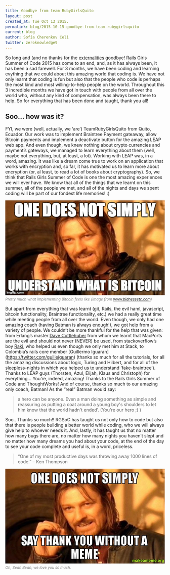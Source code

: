 ```yaml
---
title: Goodbye from team RubyGirlsQuito
layout: post
created_at: Tue Oct 13 2015.
permalink: blog/2015-10-15-goodbye-from-team-rubygirlsquito
current: blog
author: Sofía Cherenkov Celi
twitter: zeroknowledge9
---
```


So long and (and no thanks for the
[externalities](http://dl.acm.org/citation.cfm?id=1719050) goodbye! Rails Girls Summer of Code
2015 has come to an end, and, as it has always been, it has been a sad farewell.
For 3 months, we have been coding and learning evything that we could about
this amazing world that coding is. We have not only learnt that coding is
fun but also that the people who code is perhaps the most kind and most
willing-to-help people on the world. Throughout this 3 incredible months we
have got in touch with people from all over the world who, without any kind of
compensation, was always been there to help. So for everything that has been
done and taught, thank you all!

## Soo... how was it?

FYI, we were (well, actually, we ‘are’) TeamRubyGirlsQuito from Quito, Ecuador. Our
work was to implement Braintree Payment gateaway, allow Bitcoin payments and
implement a deactivate button for the amazing LEAP web app. And even though, we
knew nothing about crypto currencies and payment’s gateways, we managed to learn
everything about them (well, maybe not everything, but, at least, a lot).
Working with LEAP was, in a word, amazing. It was like a dream come true to work
on an application that works with encryption and, so far, it has motivated us to
learn more about encryption (or, al least, to read a lot of books about
cryptography). So, we think that Rails Girls Summer of Code is one the most
amazing experiences we will ever have. We know that all of the things that we
learnt on this summer, all of the people we met, and all of the nights and days
we spent coding will be part of our fondest life memories! :)

<img src="/img/blog/2015/bitcoin.jpg" alt="Bitcoin"
width="auto" height="300px">
<font color="grey"><small><i>Pretty much what implementing Bitcoin feels
like (image from www.bidnessetc.com)</i></small></font>

But apart from everything that was learnt (git, Rails, the evil haml,
javascript, bitcoin functionality, Braintree functionality, etc.) we had a
really great time while meeting people from all over the world. Even though, we
only had one amazing coach (having Batman is always enough!), we got help from a
variety of people. We couldn’t be more thankful for the help that was given:
from Erlang’s master [Dave Cottlehuber](https://twitter.com/dch__) from whom we
learnt that MacPorts are the evil and should not never (NEVER) be used, from
stackoverflow’s boy [Raki](https://twitter.com/rakib312), who helped us even though
we only met him at Stack, to Colombia’s rails core member [Guillermo Iguaran]
(https://twitter.com/guilleiguaran) (thanks so much for all the tutorials,
for all the amazing discussions about logic, Turing and Hilbert, and for all
of the sleepless-nights in which you helped us to understand ‘fake-braintree’).
Thanks to LEAP guys (Thorsten, Azul, Elijah, Klaus and Christoph) for
everything... You’re, indeed, amazing! Thanks to the Rails Girls Summer of Code
and ThoughtWorks! And of course, thanks so much to our amazing only coach,
Batman! As the “real” Batman would say:

>a hero can be anyone. Even a man doing something as simple and reassuring as
putting a coat around a young boy's shoulders to let him know that the world
hadn't ended’. (You're our hero ;) )

Soo.. Thanks so much!! RGSoC has taught us not only how to code but also that
there is people building a better world while coding, who we will always give
help to whoever needs it. And, lastly, it has taught us that no matter how
many bugs there are, no matter how many nights you haven’t slept and no matter
how many dreams you had about your code, at the end of the day to see
your code complete and useful is, in a word, priceless.


>“One of my most productive days was throwing away 1000 lines of code.”
>– Ken Thompson

<img src="/img/blog/2015/thankyou.jpg" alt="Thank you" width="auto" height="300px">
<font color="grey"><small><i>Oh, Sean Bean, we love you so much.</i></small></font>

